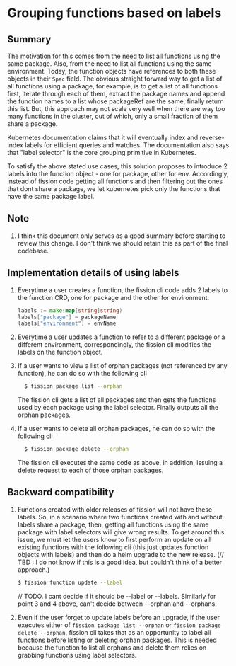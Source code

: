 # Grouping functions based on labels 

## Summary
The motivation for this comes from the need to list all functions using the same package. Also, from the need to list all functions using the same environment.
Today, the function objects have references to both these objects in their `Spec` field. 
The obvious straight forward way to get a list of all functions using a package, for example, is to get a list of all functions first, iterate through each of them, extract the package names and append the function names to a list whose packageRef are the same, finally return this list.
But, this approach may not scale very well when there are way too many functions in the cluster, out of which, only a small fraction of them share a package.

Kubernetes documentation claims that it will eventually index and reverse-index labels for efficient queries and watches. 
The documentation also says that "label selector" is the core grouping primitive in Kubernetes.

To satisfy the above stated use cases, this solution proposes to introduce 2 labels into the function object - one for package, other for env.
Accordingly, instead of fission code getting all functions and then filtering out the ones that dont share a package, we let kubernetes pick only the functions that have the same package label.

## Note
1.  I think this document only serves as a good summary before starting to review this change. I don't think we should retain this as part of the final codebase.
    
## Implementation details of using labels
1.  Everytime a user creates a function, the fission cli code adds 2 labels to the function CRD, one for package and the other for environment. 
    ```go
    labels := make(map[string]string)
    labels["package"] = packageName
    labels["environment"] = envName
    ```
    
2.  Everytime a user updates a function to refer to a different package or a different environment, correspondingly, the fission cli modifies the labels on the function object.

3.  If a user wants to view a list of orphan packages (not referenced by any function), he can do so with the following cli
    ```bash
      $ fission package list --orphan
    ```
    The fission cli gets a list of all packages and then gets the functions used by each package using the label selector. Finally outputs all the orphan packages.
    
4.  If a user wants to delete all orphan packages, he can do so with the following cli
    ```bash
      $ fission package delete --orphan
    ```
    The fission cli executes the same code as above, in addition, issuing a delete request to each of those orphan packages.
    
## Backward compatibility
1.  Functions created with older releases of fission will not have these labels. So, in a scenario where two functions created with and without labels share a package, then, 
    getting all functions using the same package with label selectors will give wrong results.
    To get around this issue, we must let the users know to first perform an update on all existing functions with the following cli (this just updates function objects with labels)
    and then do a helm upgrade to the new release. (// TBD : I do not know if this is a good idea, but couldn't think of a better approach.)
    ```bash
    $ fission function update --label
    ```
    // TODO. I cant decide if it should be --label or --labels. Similarly for point 3 and 4 above, can't decide between --orphan and --orphans.

2.  Even if the user forget to update labels before an upgrade, if the user executes either of `fission package list --orphan` or `fission package delete --orphan`,
    fission cli takes that as an opportunity to label all functions before listing or deleting orphan packages. This is needed because the function to list all orphans 
    and delete them relies on grabbing functions using label selectors. 
    

  

 